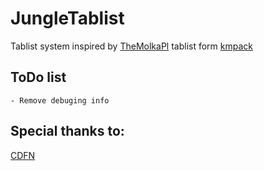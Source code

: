 # JungleTablist

Tablist system inspired by [TheMolkaPl](https://github.com/TheMolkaPL) tablist form [kmpack](https://kwadratowa.tv/kmpack)

## ToDo list

```
- Remove debuging info
```
## Special thanks to:
[CDFN](https://github.com/CDFN)

